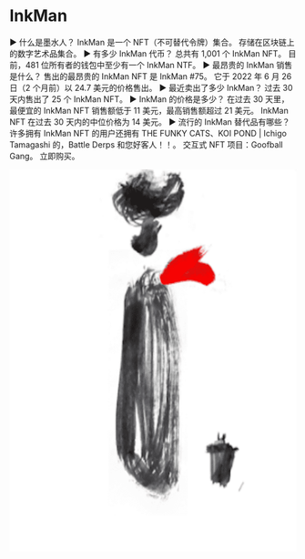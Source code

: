 # InkMan

▶ 什么是墨水人？
InkMan 是一个 NFT（不可替代令牌）集合。 存储在区块链上的数字艺术品集合。
▶ 有多少 InkMan 代币？
总共有 1,001 个 InkMan NFT。 目前，481 位所有者的钱包中至少有一个 InkMan NTF。
▶ 最昂贵的 InkMan 销售是什么？
售出的最昂贵的 InkMan NFT 是 InkMan #75。 它于 2022 年 6 月 26 日（2 个月前）以 24.7 美元的价格售出。
▶ 最近卖出了多少 InkMan？
过去 30 天内售出了 25 个 InkMan NFT。
▶ InkMan 的价格是多少？
在过去 30 天里，最便宜的 InkMan NFT 销售额低于 11 美元，最高销售额超过 21 美元。 InkMan NFT 在过去 30 天内的中位价格为 14 美元。
▶ 流行的 InkMan 替代品有哪些？
许多拥有 InkMan NFT 的用户还拥有 THE FUNKY CATS、KOI POND | Ichigo Tamagashi 的，Battle Derps 和您好客人！！。
  交互式 NFT 项目：Goofball Gang。 立即购买。

![nft](1661599474518(1).png)

